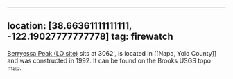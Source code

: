 
---
location: [38.66361111111111, -122.19027777777778]
tag: firewatch
---

[Berryessa Peak (LO site)](http://www.peakbagging.com/CALookoutPhotos/Berryessa.html) sits at 3062', is located in [[Napa, Yolo County]] and was constructed in 1992. It can be found on the Brooks USGS topo map.
